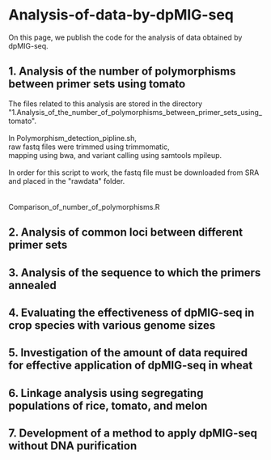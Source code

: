 # Analysis-of-data-by-dpMIG-seq

On this page, we publish the code for the analysis of data obtained by dpMIG-seq.


## 1. Analysis of the number of polymorphisms between primer sets using tomato

The files related to this analysis are stored in the directory "1.Analysis_of_the_number_of_polymorphisms_between_primer_sets_using_tomato".  
<br>
In Polymorphism_detection_pipline.sh,<br>
raw fastq files were trimmed using trimmomatic,<br>
mapping using bwa, and variant calling using samtools mpileup.  
<br>
In order for this script to work, the fastq file must be downloaded from SRA and placed in the "rawdata" folder.
<br>
<br>
<br>
Comparison_of_number_of_polymorphisms.R




## 2. Analysis of common loci between different primer sets



## 3. Analysis of the sequence to which the primers annealed



## 4. Evaluating the effectiveness of dpMIG-seq in crop species with various genome sizes



## 5. Investigation of the amount of data required for effective application of dpMIG-seq in wheat



## 6. Linkage analysis using segregating populations of rice, tomato, and melon



## 7. Development of a method to apply dpMIG-seq without DNA purification 
